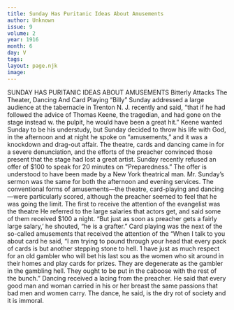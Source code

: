 ```yaml
---
title: Sunday Has Puritanic Ideas About Amusements
author: Unknown
issue: 9
volume: 2
year: 1916
month: 6
day: V
tags:
layout: page.njk
image:
---
```

SUNDAY HAS PURITANIC IDEAS ABOUT AMUSEMENTS    Bitterly Attacks The Theater, Dancing And Card Playing       “Billy” Sunday addressed a large audience at the tabernacle in Trenton N. J. recently and said, “that if he had followed the advice of Thomas Keene, the tragedian, and had gone on the stage instead w. the pulpit, he would have been a great hit.”       Keene wanted Sunday to be his understudy, but Sunday decided to throw his life with God, in the afternoon and at night he spoke on “amusements,” and it was a knockdown and drag-out affair. The theatre, cards and dancing came in for a severe denunciation, and the efforts of the preacher convinced those present that the stage had lost a great artist.       Sunday recently refused an offer of $100 to speak for 20 minutes on “Preparedness.” The offer is understood to have been made by a New York theatrical man.       Mr. Sunday’s sermon was the same for both the afternoon and evening services. The conventional forms of amusements—the theatre, card-playing and dancing—were particularly scored, although the preacher seemed to feel that he was going the limit. The first to receive the attention of the evangelist was the theatre He referred to the large salaries that actors get, and said some of them received $100 a night. “But just as soon as preacher gets a fairly large salary,’ he shouted, “he is a grafter.”       Card playing was the next of the so-called amusements that received the attention of the “When I talk to you about card he said, “I am trying to pound through your head that every pack of cards is but another stepping stone to hell. 1 have just as much respect for an old gambler who will bet his last sou as the women who sit around in their homes and play cards for prizes. They are degenerate as the gambler in the gambling hell. They ought to be put in the caboose with the rest of the bunch.”       Dancing received a lacing from the preacher. He said that every good man and woman carried in his or her breast the same passions that bad men and women carry. The dance, he said, is the dry rot of society and it is immoral. 




